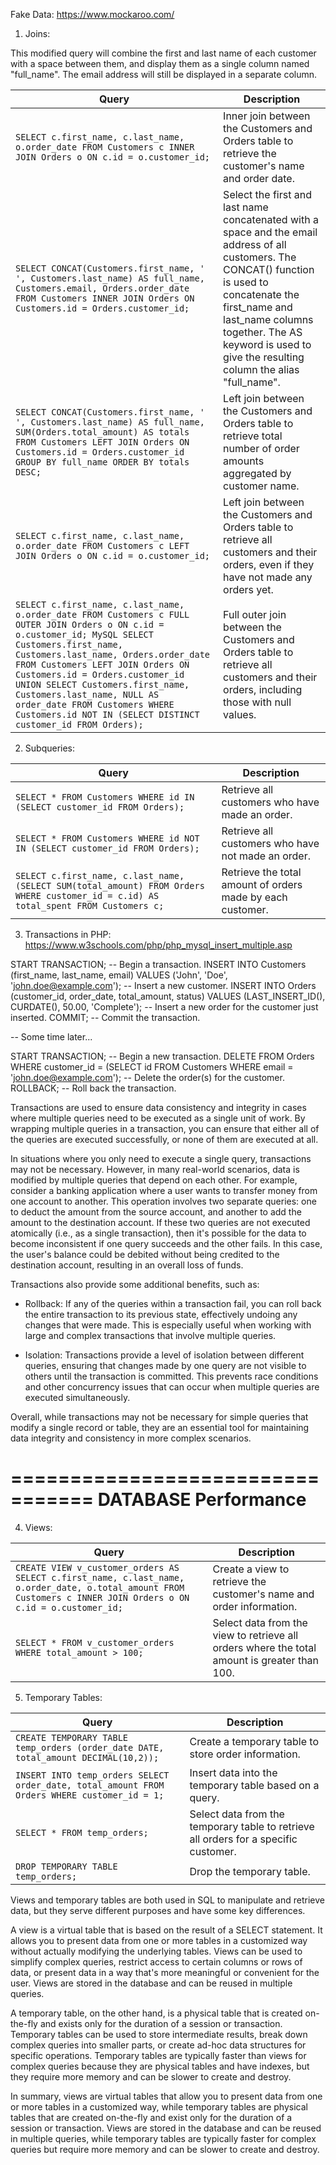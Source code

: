 Fake Data: https://www.mockaroo.com/


1. Joins:

This modified query will combine the first and last name of each customer with a space between them, and display them as a single column named "full_name". The email address will still be displayed in a separate column.

| Query | Description |
|-------|-------------|
|`SELECT c.first_name, c.last_name, o.order_date FROM Customers c INNER JOIN Orders o ON c.id = o.customer_id;`| Inner join between the Customers and Orders table to retrieve the customer's name and order date. |
|`SELECT CONCAT(Customers.first_name, ' ', Customers.last_name) AS full_name, Customers.email, Orders.order_date FROM Customers INNER JOIN Orders ON Customers.id = Orders.customer_id;`| Select the first and last name concatenated with a space and the email address of all customers. The CONCAT() function is used to concatenate the first_name and last_name columns together. The AS keyword is used to give the resulting column the alias "full_name". |
|`SELECT CONCAT(Customers.first_name, ' ', Customers.last_name) AS full_name, SUM(Orders.total_amount) AS totals FROM Customers LEFT JOIN Orders ON Customers.id = Orders.customer_id GROUP BY full_name ORDER BY totals DESC;`| Left join between the Customers and Orders table to retrieve total number of order amounts aggregated by customer name. |
|`SELECT c.first_name, c.last_name, o.order_date FROM Customers c LEFT JOIN Orders o ON c.id = o.customer_id;`| Left join between the Customers and Orders table to retrieve all customers and their orders, even if they have not made any orders yet. |
|`SELECT c.first_name, c.last_name, o.order_date FROM Customers c FULL OUTER JOIN Orders o ON c.id = o.customer_id; MySQL SELECT Customers.first_name, Customers.last_name, Orders.order_date FROM Customers LEFT JOIN Orders ON Customers.id = Orders.customer_id UNION SELECT Customers.first_name, Customers.last_name, NULL AS order_date FROM Customers WHERE Customers.id NOT IN (SELECT DISTINCT customer_id FROM Orders);`| Full outer join between the Customers and Orders table to retrieve all customers and their orders, including those with null values. |

2. Subqueries:

| Query | Description |
|-------|-------------|
|`SELECT * FROM Customers WHERE id IN (SELECT customer_id FROM Orders);`| Retrieve all customers who have made an order. |
|`SELECT * FROM Customers WHERE id NOT IN (SELECT customer_id FROM Orders);`| Retrieve all customers who have not made an order. |
|`SELECT c.first_name, c.last_name, (SELECT SUM(total_amount) FROM Orders WHERE customer_id = c.id) AS total_spent FROM Customers c;`| Retrieve the total amount of orders made by each customer. |

3. Transactions in PHP:
https://www.w3schools.com/php/php_mysql_insert_multiple.asp

START TRANSACTION;    -- Begin a transaction.
INSERT INTO Customers (first_name, last_name, email) VALUES ('John', 'Doe', 'john.doe@example.com');    -- Insert a new customer.
INSERT INTO Orders (customer_id, order_date, total_amount, status) VALUES (LAST_INSERT_ID(), CURDATE(), 50.00, 'Complete');    -- Insert a new order for the customer just inserted.
COMMIT;    -- Commit the transaction.

-- Some time later...

START TRANSACTION;    -- Begin a new transaction.
DELETE FROM Orders WHERE customer_id = (SELECT id FROM Customers WHERE email = 'john.doe@example.com');    -- Delete the order(s) for the customer.
ROLLBACK;    -- Roll back the transaction.

Transactions are used to ensure data consistency and integrity in cases where multiple queries need to be executed as a single unit of work. By wrapping multiple queries in a transaction, you can ensure that either all of the queries are executed successfully, or none of them are executed at all.

In situations where you only need to execute a single query, transactions may not be necessary. However, in many real-world scenarios, data is modified by multiple queries that depend on each other. For example, consider a banking application where a user wants to transfer money from one account to another. This operation involves two separate queries: one to deduct the amount from the source account, and another to add the amount to the destination account. If these two queries are not executed atomically (i.e., as a single transaction), then it's possible for the data to become inconsistent if one query succeeds and the other fails. In this case, the user's balance could be debited without being credited to the destination account, resulting in an overall loss of funds.

Transactions also provide some additional benefits, such as:

- Rollback: If any of the queries within a transaction fail, you can roll back the entire transaction to its previous state, effectively undoing any changes that were made. This is especially useful when working with large and complex transactions that involve multiple queries.

- Isolation: Transactions provide a level of isolation between different queries, ensuring that changes made by one query are not visible to others until the transaction is committed. This prevents race conditions and other concurrency issues that can occur when multiple queries are executed simultaneously.

Overall, while transactions may not be necessary for simple queries that modify a single record or table, they are an essential tool for maintaining data integrity and consistency in more complex scenarios.

=================================
DATABASE Performance
=================================

4. Views:

| Query | Description |
|-------|-------------|
|`CREATE VIEW v_customer_orders AS SELECT c.first_name, c.last_name, o.order_date, o.total_amount FROM Customers c INNER JOIN Orders o ON c.id = o.customer_id;`| Create a view to retrieve the customer's name and order information. |
|`SELECT * FROM v_customer_orders WHERE total_amount > 100;`| Select data from the view to retrieve all orders where the total amount is greater than 100. |

5. Temporary Tables:

| Query | Description |
|-------|-------------|
|`CREATE TEMPORARY TABLE temp_orders (order_date DATE, total_amount DECIMAL(10,2));`| Create a temporary table to store order information. |
|`INSERT INTO temp_orders SELECT order_date, total_amount FROM Orders WHERE customer_id = 1;`| Insert data into the temporary table based on a query. |
|`SELECT * FROM temp_orders;`| Select data from the temporary table to retrieve all orders for a specific customer. |
|`DROP TEMPORARY TABLE temp_orders;`| Drop the temporary table. |


Views and temporary tables are both used in SQL to manipulate and retrieve data, but they serve different purposes and have some key differences.

A view is a virtual table that is based on the result of a SELECT statement. It allows you to present data from one or more tables in a customized way without actually modifying the underlying tables. Views can be used to simplify complex queries, restrict access to certain columns or rows of data, or present data in a way that's more meaningful or convenient for the user. Views are stored in the database and can be reused in multiple queries.

A temporary table, on the other hand, is a physical table that is created on-the-fly and exists only for the duration of a session or transaction. Temporary tables can be used to store intermediate results, break down complex queries into smaller parts, or create ad-hoc data structures for specific operations. Temporary tables are typically faster than views for complex queries because they are physical tables and have indexes, but they require more memory and can be slower to create and destroy.

In summary, views are virtual tables that allow you to present data from one or more tables in a customized way, while temporary tables are physical tables that are created on-the-fly and exist only for the duration of a session or transaction. Views are stored in the database and can be reused in multiple queries, while temporary tables are typically faster for complex queries but require more memory and can be slower to create and destroy.
